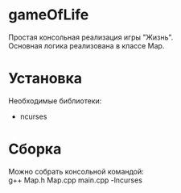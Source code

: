 # gameOfLife
Простая консольная реализация игры "Жизнь".  
Основная логика реализована в классе Map.
# Установка
Необходимые библиотеки:  
- ncurses
# Сборка
Можно собрать консольной командой:  
g++ Map.h Map.cpp main.cpp -lncurses
